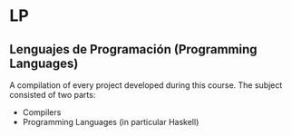 LP
==
Lenguajes de Programación (Programming Languages)
--
A compilation of every project developed during this course.
The subject consisted of two parts:
- Compilers
- Programming Languages (in particular Haskell)
